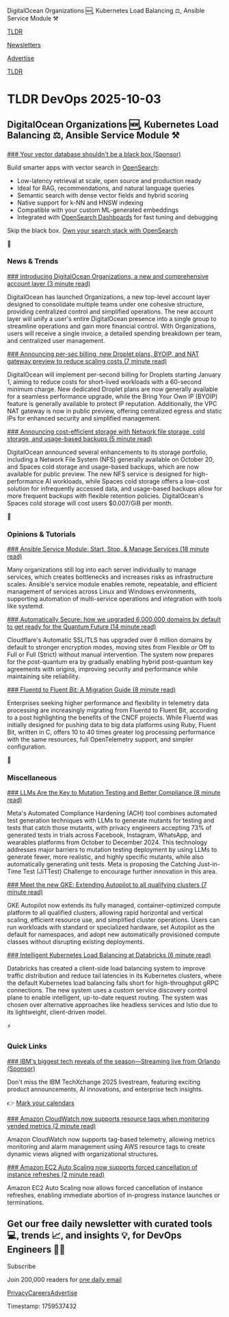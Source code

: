 DigitalOcean Organizations 🆕, Kubernetes Load Balancing ⚖️, Ansible Service Module ⚒️

[TLDR](/)

[Newsletters](/newsletters)

[Advertise](https://advertise.tldr.tech/)

[TLDR](/)

# TLDR DevOps 2025-10-03

## DigitalOcean Organizations 🆕, Kubernetes Load Balancing ⚖️, Ansible Service Module ⚒️

### 

[### Your vector database shouldn't be a black box (Sponsor)](https://hubs.la/Q03LDXsd0)

Build smarter apps with vector search in [OpenSearch](https://hubs.la/Q03LDXsd0):

* Low-latency retrieval at scale, open source and production ready
* Ideal for RAG, recommendations, and natural language queries
* Semantic search with dense vector fields and hybrid scoring
* Native support for k-NN and HNSW indexing
* Compatible with your custom ML-generated embeddings
* Integrated with [OpenSearch Dashboards](https://hubs.la/Q03LDXsd0) for fast tuning and debugging

Skip the black box. [Own your search stack with OpenSearch](https://hubs.la/Q03LDWH70)

📱

### News & Trends

[### Introducing DigitalOcean Organizations, a new and comprehensive account layer (3 minute read)](https://www.digitalocean.com/blog/introducing-organizations-for-teams?utm_source=tldrdevops)

DigitalOcean has launched Organizations, a new top-level account layer designed to consolidate multiple teams under one cohesive structure, providing centralized control and simplified operations. The new account layer will unify a user's entire DigitalOcean presence into a single group to streamline operations and gain more financial control. With Organizations, users will receive a single invoice, a detailed spending breakdown per team, and centralized user management.

[### Announcing per-sec billing, new Droplet plans, BYOIP, and NAT gateway preview to reduce scaling costs (7 minute read)](https://www.digitalocean.com/blog/dropletplans-persecbilling-byoip-natgateway?utm_source=tldrdevops)

DigitalOcean will implement per-second billing for Droplets starting January 1, aiming to reduce costs for short-lived workloads with a 60-second minimum charge. New dedicated Droplet plans are now generally available for a seamless performance upgrade, while the Bring Your Own IP (BYOIP) feature is generally available to protect IP reputation. Additionally, the VPC NAT gateway is now in public preview, offering centralized egress and static IPs for enhanced security and simplified management.

[### Announcing cost-efficient storage with Network file storage, cold storage, and usage-based backups (5 minute read)](https://www.digitalocean.com/blog/nfs-cold-storage-backups?utm_source=tldrdevops)

DigitalOcean announced several enhancements to its storage portfolio, including a Network File System (NFS) generally available on October 20, and Spaces cold storage and usage-based backups, which are now available for public preview. The new NFS service is designed for high-performance AI workloads, while Spaces cold storage offers a low-cost solution for infrequently accessed data, and usage-based backups allow for more frequent backups with flexible retention policies. DigitalOcean's Spaces cold storage will cost users $0.007/GiB per month.

🚀

### Opinions & Tutorials

[### Ansible Service Module: Start, Stop, & Manage Services (18 minute read)](https://spacelift.io/blog/ansible-service-module?utm_source=tldrdevops)

Many organizations still log into each server individually to manage services, which creates bottlenecks and increases risks as infrastructure scales. Ansible's service module enables remote, repeatable, and efficient management of services across Linux and Windows environments, supporting automation of multi-service operations and integration with tools like systemd.

[### Automatically Secure: how we upgraded 6,000,000 domains by default to get ready for the Quantum Future (14 minute read)](https://blog.cloudflare.com/automatically-secure/?utm_source=tldrdevops)

Cloudflare's Automatic SSL/TLS has upgraded over 6 million domains by default to stronger encryption modes, moving sites from Flexible or Off to Full or Full (Strict) without manual intervention. The system now prepares for the post-quantum era by gradually enabling hybrid post-quantum key agreements with origins, improving security and performance while maintaining site reliability.

[### Fluentd to Fluent Bit: A Migration Guide (8 minute read)](https://www.cncf.io/blog/2025/10/01/fluentd-to-fluent-bit-a-migration-guide/?utm_source=tldrdevops)

Enterprises seeking higher performance and flexibility in telemetry data processing are increasingly migrating from Fluentd to Fluent Bit, according to a post highlighting the benefits of the CNCF projects. While Fluentd was initially designed for pushing data to big data platforms using Ruby, Fluent Bit, written in C, offers 10 to 40 times greater log processing performance with the same resources, full OpenTelemetry support, and simpler configuration.

🎁

### Miscellaneous

[### LLMs Are the Key to Mutation Testing and Better Compliance (8 minute read)](https://engineering.fb.com/2025/09/30/security/llms-are-the-key-to-mutation-testing-and-better-compliance/?utm_source=tldrdevops)

Meta's Automated Compliance Hardening (ACH) tool combines automated test generation techniques with LLMs to generate mutants for testing and tests that catch those mutants, with privacy engineers accepting 73% of generated tests in trials across Facebook, Instagram, WhatsApp, and wearables platforms from October to December 2024. This technology addresses major barriers to mutation testing deployment by using LLMs to generate fewer, more realistic, and highly specific mutants, while also automatically generating unit tests. Meta is proposing the Catching Just-in-Time Test (JiTTest) Challenge to encourage further innovation in this area.

[### Meet the new GKE: Extending Autopilot to all qualifying clusters (7 minute read)](https://cloud.google.com/blog/products/containers-kubernetes/gke-autopilot-now-available-to-all-qualifying-clusters/?utm_source=tldrdevops)

GKE Autopilot now extends its fully managed, container-optimized compute platform to all qualified clusters, allowing rapid horizontal and vertical scaling, efficient resource use, and simplified cluster operations. Users can run workloads with standard or specialized hardware, set Autopilot as the default for namespaces, and adopt new automatically provisioned compute classes without disrupting existing deployments.

[### Intelligent Kubernetes Load Balancing at Databricks (6 minute read)](https://www.databricks.com/blog/intelligent-kubernetes-load-balancing-databricks?utm_source=tldrdevops)

Databricks has created a client-side load balancing system to improve traffic distribution and reduce tail latencies in its Kubernetes clusters, where the default Kubernetes load balancing falls short for high-throughput gRPC connections. The new system uses a custom service discovery control plane to enable intelligent, up-to-date request routing. The system was chosen over alternative approaches like headless services and Istio due to its lightweight, client-driven model.

⚡️

### Quick Links

[### IBM's biggest tech reveals of the season—Streaming live from Orlando (Sponsor)](https://www.ibm.com/community/ibm-techxchange-conference/?utm_content=TXCWW&amp;p1=Display&amp;p2=425992996&amp;p3=227599223&amp;utm_term=10c00&amp;utm_source=tldrdevops)

Don't miss the IBM TechXchange 2025 livestream, featuring exciting product announcements, AI innovations, and enterprise tech insights.

👉 [Mark your calendars](https://www.ibm.com/community/ibm-techxchange-conference/?utm_content=TXCWW&p1=Display&p2=425992996&p3=227599223&utm_term=10c00)

[### Amazon CloudWatch now supports resource tags when monitoring vended metrics (2 minute read)](https://aws.amazon.com/about-aws/whats-new/2025/09/aws-cloudwatch-tags-observability/?utm_source=tldrdevops)

Amazon CloudWatch now supports tag-based telemetry, allowing metrics monitoring and alarm management using AWS resource tags to create dynamic views aligned with organizational structures.

[### Amazon EC2 Auto Scaling now supports forced cancellation of instance refreshes (2 minute read)](https://aws.amazon.com/about-aws/whats-new/2025/09/amazon-ec2-auto-scaling-forced-cancellation-instance/?utm_source=tldrdevops)

Amazon EC2 Auto Scaling now allows forced cancellation of instance refreshes, enabling immediate abortion of in-progress instance launches or terminations.

## Get our free daily newsletter with curated tools 💻, trends 📈, and insights 💡, for DevOps Engineers 👨‍💻

Subscribe

Join 200,000 readers for [one daily email](/api/latest/devops)

[Privacy](/privacy)[Careers](https://jobs.ashbyhq.com/tldr.tech)[Advertise](/devops/advertise)

Timestamp: 1759537432